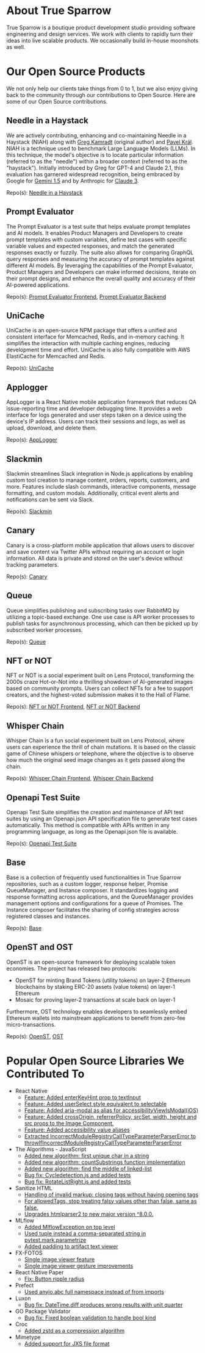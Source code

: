 # About True Sparrow
True Sparrow is a boutique product development studio providing software engineering and design services. We work with clients to rapidly turn their ideas into live scalable products. We occasionally build in-house moonshots as well.

# Our Open Source Products
We not only help our clients take things from 0 to 1, but we also enjoy giving back to the community through our contributions to Open Source. Here are some of our Open Source contributions.

## Needle in a Haystack
We are actively contributing, enhancing and co-maintaining Needle in a Haystack (NIAH) along with [Greg Kamradt](https://github.com/gkamradt) (original author) and [Pavel Král](https://github.com/pavelkraleu). NIAH is a technique used to benchmark Large Language Models (LLMs). In this technique, the model's objective is to locate particular information (referred to as the "needle") within a broader context (referred to as the "haystack"). Initially introduced by Greg for GPT-4 and Claude 2.1, this evaluation has garnered widespread recognition, being embraced by Google for [Gemini 1.5](https://blog.google/technology/ai/google-gemini-next-generation-model-february-2024/#performance:~:text=Gemini%201.5%20Pro%20maintains,as%201%20million%20tokens) and by Anthropic for [Claude 3](https://www.anthropic.com/news/claude-3-family#:~:text=the%20'needle%20in%20a%20haystack'%20(niah)%20evaluation%20measures%20a%20model's%20ability%20to%20accurately%20recall%20information%20from%20a%20vast%20corpus%20of%20data).

Repo(s): [Needle in a Haystack](https://github.com/gkamradt/LLMTest_NeedleInAHaystack)
## Prompt Evaluator
The Prompt Evaluator is a test suite that helps evaluate prompt templates and AI models. It enables Product Managers and Developers to create prompt templates with custom variables, define test cases with specific variable values and expected responses, and match the generated responses exactly or fuzzily. The suite also allows for comparing GraphQL query responses and measuring the accuracy of prompt templates against different AI models. By leveraging the capabilities of the Prompt Evaluator, Product Managers and Developers can make informed decisions, iterate on their prompt designs, and enhance the overall quality and accuracy of their AI-powered applications.

Repo(s): [Prompt Evaluator Frontend](https://github.com/TrueSparrowSystems/prompt-eval-fe), [Prompt Evaluator Backend](https://github.com/TrueSparrowSystems/prompt-eval-be)

## UniCache
UniCache is an open-source NPM package that offers a unified and consistent interface for Memcached, Redis, and in-memory caching. It simplifies the interaction with multiple caching engines, reducing development time and effort. UniCache is also fully compatible with AWS ElastiCache for Memcached and Redis.

Repo(s): [UniCache](https://github.com/TrueSparrowSystems/UniCache)

## Applogger
AppLogger is a React Native mobile application framework that reduces QA issue-reporting time and developer debugging time. It provides a web interface for logs generated and user steps taken on a device using the device's IP address. Users can track their sessions and logs, as well as upload, download, and delete them.

Repo(s): [AppLogger](https://github.com/TrueSparrowSystems/applogger)

## Slackmin
Slackmin streamlines Slack integration in Node.js applications by enabling custom tool creation to manage content, orders, reports, customers, and more. Features include slash commands, interactive components, message formatting, and custom modals. Additionally, critical event alerts and notifications can be sent via Slack.

Repo(s): [Slackmin](https://github.com/TrueSparrowSystems/slackmin)

## Canary
Canary is a cross-platform mobile application that allows users to discover and save content via Twitter APIs without requiring an account or login information. All data is private and stored on the user's device without tracking parameters.

Repo(s): [Canary](https://github.com/TrueSparrowSystems/canary)

## Queue
Queue simplifies publishing and subscribing tasks over RabbitMQ by utilizing a topic-based exchange. One use case is API worker processes to publish tasks for asynchronous processing, which can then be picked up by subscribed worker processes.

Repo(s): [Queue](https://github.com/TrueSparrowSystems/queue)

## NFT or NOT
NFT or NOT is a social experiment built on Lens Protocol, transforming the 2000s craze Hot-or-Not into a thrilling showdown of AI-generated images based on community prompts. Users can collect NFTs for a fee to support creators, and the highest-voted submission makes it to the Hall of Flame.

Repo(s): [NFT or NOT Frontend](https://github.com/TrueSparrowSystems/nft-or-not-fe), [NFT or NOT Backend](https://github.com/TrueSparrowSystems/nft-or-not-be)

## Whisper Chain
Whisper Chain is a fun social experiment built on Lens Protocol, where users can experience the thrill of chain mutations. It is based on the classic game of Chinese whispers or telephone, where the objective is to observe how much the original seed image changes as it gets passed along the chain.

Repo(s): [Whisper Chain Frontend](https://github.com/TrueSparrowSystems/whisper-chain-fe), [Whisper Chain Backend](https://github.com/TrueSparrowSystems/whisper-chain-be)

## Openapi Test Suite
Openapi Test Suite simplifies the creation and maintenance of API test suites by using an Openapi.json API specification file to generate test cases automatically. This method is compatible with APIs written in any programming language, as long as the Openapi.json file is available.

Repo(s): [Openapi Test Suite](https://github.com/TrueSparrowSystems/openapi-test-suite)

## Base
Base is a collection of frequently used functionalities in True Sparrow repositories, such as a custom logger, response helper, Promise QueueManager, and Instance composer. It standardizes logging and response formatting across applications, and the QueueManager provides management options and configurations for a queue of Promises. The Instance composer facilitates the sharing of config strategies across registered classes and instances.

Repo(s): [Base](https://github.com/TrueSparrowSystems/base)

## OpenST and OST
OpenST is an open-source framework for deploying scalable token economies. The project has released two protocols:
- OpenST for minting Brand Tokens (utility tokens) on layer-2 Ethereum blockchains by staking ERC-20 assets (value tokens) on layer-1 Ethereum
- Mosaic for proving layer-2 transactions at scale back on layer-1

Furthermore, OST technology enables developers to seamlessly embed Ethereum wallets into mainstream applications to benefit from zero-fee micro-transactions.

Repo(s): [OpenST](https://github.com/orgs/OpenST/repositories), [OST](https://github.com/orgs/ostdotcom/repositories)

# Popular Open Source Libraries We Contributed To
- React Native
    - [Feature: Added enterKeyHint prop to textInput](https://github.com/facebook/react-native/pull/34482)
    - [Feature: Added userSelect style equivalent to selectable](https://github.com/facebook/react-native/pull/34575)
    - [Feature: Added aria-modal as alias for accessibilityViewIsModal(iOS)](https://github.com/facebook/react-native/pull/34506)
    - [Feature: Added crossOrigin, referrerPolicy, srcSet, width, height and src props to the Image Component.](https://github.com/facebook/react-native/pull/34481)
    - [Feature: Added accessibility value aliases](https://github.com/facebook/react-native/pull/34535)
    - [Extracted IncorrectModuleRegistryCallTypeParameterParserError to throwIfIncorrectModuleRegistryCallTypeParameterParserError](https://github.com/facebook/react-native/pull/34941)
- The Algorithms - JavaScript
    - [Added new algorithm: first unique char in a string](https://github.com/TheAlgorithms/JavaScript/pull/1103)
    - [Added new algorithm: countSubstrings function implementation](https://github.com/TheAlgorithms/JavaScript/pull/1091)
    - [Added new algorithm: find the middle of linked-list](https://github.com/TheAlgorithms/JavaScript/pull/1096)
    - [Bug fix: Cycledetection.js and added tests](https://github.com/TheAlgorithms/JavaScript/pull/1099)
    - [Bug fix: RotateListRight.js and added tests](https://github.com/TheAlgorithms/JavaScript/pull/1101)
- Sanitize HTML
    - [Handling of invalid markup: closing tags without having opening tags](https://github.com/apostrophecms/sanitize-html/pull/568)
    - [For allowedTags, stop treating falsy values other than false, same as false.](https://github.com/apostrophecms/sanitize-html/pull/577)
    - [Upgrades htmlparser2 to new major version ^8.0.0.](https://github.com/apostrophecms/sanitize-html/pull/573)
- MLflow
    - [Added MlflowException on top level](https://github.com/mlflow/mlflow/pull/6687)
    - [Used tuple instead a comma-separated string in pytest.mark.parametrize](https://github.com/mlflow/mlflow/pull/6623)
    - [Added padding to artifact text viewer](https://github.com/mlflow/mlflow/pull/6778)
- FX-FOTOS
    - [Single image viewer feature](https://github.com/functionland/fx-fotos/pull/239)
    - [Single image viewer gesture improvements](https://github.com/functionland/fx-fotos/pull/272)
- React Native Paper
    - [Fix: Button ripple radius](https://github.com/callstack/react-native-paper/pull/3388)
- Prefect
    - [Used anyio.abc full namespace instead of from imports](https://github.com/PrefectHQ/prefect/pull/6784)
- Luxon
    - [Bug fix: DateTime.diff produces wrong results with unit quarter](https://github.com/moment/luxon/pull/1279)
- GO Package Validator
    - [Bug fix: Fixed boolean validation to handle bool kind](https://github.com/go-playground/validator/pull/988)
- Croc
    - [Added zstd as a compression algorithm](https://github.com/schollz/croc/pull/506)
- Mimetype
    - [Added support for JXS file format](https://github.com/gabriel-vasile/mimetype/pull/319)
